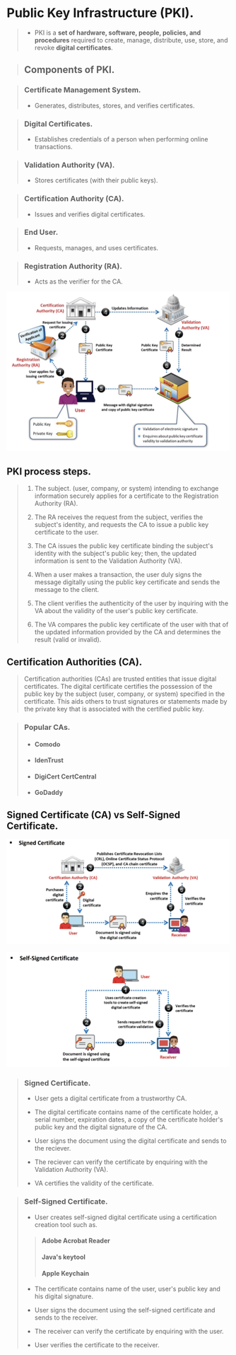 # Public Key Infrastructure (PKI). 
>
> - PKI is a **set of hardware, software, people, policies, and procedures** required to create, manage, distribute, use, store, and revoke **digital certificates**. 
>

> ## Components of PKI. 

> ### Certificate Management System. 
>
> - Generates, distributes, stores, and verifies certificates. 

> ### Digital Certificates. 
>
> - Establishes credentials of a person when performing online transactions. 

> ### Validation Authority (VA). 
>
> - Stores certificates (with their public keys). 

> ### Certification Authority (CA). 
>
> - Issues and verifies digital certificates. 

> ### End User. 
>
> - Requests, manages, and uses certificates. 

> ### Registration Authority (RA). 
>
> - Acts as the verifier for the CA. 


![PKI process](/Cryptography/PKI/images/PKI-process.png) 


## PKI process steps. 
>
> 1. The subject. (user, company, or system) intending to exchange information securely applies for a certificate to the Registration Authority (RA). 
>
> 2. The RA receives the request from the subject, verifies the subject's identity, and requests the CA to issue a public key certificate to the user. 
>
> 3. The CA issues the public key certificate binding the subject's identity with the subject's public key; then, the updated information is sent to the Validation Authority (VA). 
>
> 4. When a user makes a transaction, the user duly signs the message digitally using the public key certificate and sends the message to the client. 
>
> 5. The client verifies the authenticity of the user by inquiring with the VA about the validity of the user's public key certificate. 
>
> 6. The VA compares the public key certificate of the user with that of the updated information provided by the CA and determines the result (valid or invalid).  

## Certification Authorities (CA). 
>
> Certification authorities (CAs) are trusted entities that issue digital certificates. The digital certificate certifies the possession of the public key by the subject (user, company, or system) specified in the certificate. This aids others to trust signatures or statements made by the private key that is associated with the certified public key. 

> ### Popular CAs. 
>
> - #### Comodo
>
> - #### IdenTrust
>
> - #### DigiCert CertCentral
>
> - #### GoDaddy

## Signed Certificate (CA) vs Self-Signed Certificate. 


![Signed Certificate](/Cryptography/PKI/images/Signed-Certificate.png) 


![Self-Signed Certificate](/Cryptography/PKI/images/Self-Signed-Certificate.png) 


> ### Signed Certificate. 
>
> - User gets a digital certificate from a trustworthy CA. 
>
> - The digital certificate contains name of the certificate holder, a serial number, expiration dates, a copy of the certificate holder's public key and the digital signature of the CA. 
>
> - User signs the document using the digital certificate and sends to the reciever. 
>
> - The reciever can verify the certificate by enquiring with the Validation Authority (VA). 
>
> - VA certifies the validity of the certificate. 

> ### Self-Signed Certificate. 
>
> - User creates self-signed digital certificate using a certification creation tool such as. 
>
>> #### Adobe Acrobat Reader
>>
>> #### Java's keytool
>>
>> #### Apple Keychain
>
> - The certificate contains name of the user, user's public key and his digital signature. 
>
> - User signs the document using the self-signed certificate and sends to the receiver. 
> 
> - The receiver can verify the certificate by enquiring with the user. 
>
> - User verifies the certificate to the receiver. 

